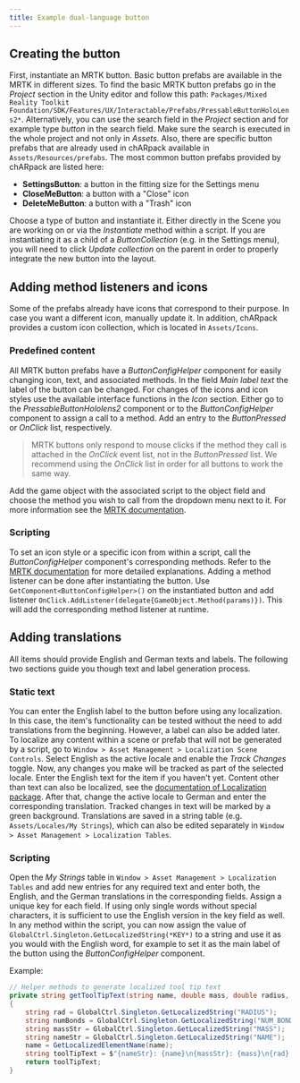 ```yaml
---
title: Example dual-language button
---
```


## Creating the button
First, instantiate an MRTK button.
Basic button prefabs are available in the MRTK in different sizes.
To find the basic MRTK button prefabs go in the *Project* section in the Unity editor and follow this path: `Packages/Mixed Reality Toolkit Foundation/SDK/Features/UX/Interactable/Prefabs/PressableButtonHoloLens2*`.
Alternatively, you can use the search field in the *Project* section and for example type *button* in the search field.
Make sure the search is executed in the whole project and not only in *Assets*.
Also, there are specific button prefabs that are already used in chARpack available in `Assets/Resources/prefabs`.
The most common button prefabs provided by chARpack are listed here:

- **SettingsButton**: a button in the fitting size for the Settings menu
- **CloseMeButton**: a button with a "Close" icon 
- **DeleteMeButton**: a button with a "Trash" icon

Choose a type of button and instantiate it.
Either directly in the Scene you are working on or via the *Instantiate* method within a script.
If you are instantiating it as a child of a *ButtonCollection* (e.g. in the Settings menu), you will need to click *Update collection* on the parent in order to properly integrate the new button into the layout.

## Adding method listeners and icons
Some of the prefabs already have icons that correspond to their purpose.
In case you want a different icon, manually update it.
In addition, chARpack provides a custom icon collection, which is located in `Assets/Icons`.

### Predefined content
All MRTK button prefabs have a *ButtonConfigHelper* component for easily changing icon, text, and associated methods.
In the field *Main label text* the label of the button can be changed.
For changes of the icons and icon styles use the available interface functions in the *Icon* section.
Either go to the *PressableButtonHololens2* component or to the *ButtonConfigHelper* component to assign a call to a method.
Add an entry to the *ButtonPressed* or *OnClick* list, respectively.

> MRTK buttons only respond to mouse clicks if the method they call is attached in the *OnClick* event list, not in the *ButtonPressed* list.
> We recommend using the *OnClick* list in order for all buttons to work the same way.

Add the game object with the associated script to the object field and choose the method you wish to call from the dropdown menu next to it.
For more information see the <a href="https://learn.microsoft.com/en-us/windows/mixed-reality/mrtk-unity/mrtk2/features/ux-building-blocks/button?view=mrtkunity-2022-05" target="_blank">MRTK documentation</a>.

### Scripting
To set an icon style or a specific icon from within a script, call the *ButtonConfigHelper* component's corresponding methods.
Refer to the <a href="https://learn.microsoft.com/en-us/windows/mixed-reality/mrtk-unity/mrtk2/features/ux-building-blocks/button?view=mrtkunity-2022-05" target="_blank">MRTK documentation</a> for more detailed explanations.
Adding a method listener can be done after instantiating the button.
Use `GetComponent<ButtonConfigHelper>()` on the instantiated button and add listener `OnClick.AddListener(delegate{GameObject.Method(params)})`.
This will add the corresponding method listener at runtime.

## Adding translations
All items should provide English and German texts and labels.
The following two sections guide you though text and label generation process.

### Static text
You can enter the English label to the button before using any localization.
In this case, the item's functionality can be tested without the need to add translations from the beginning.
However, a label can also be added later.
To localize any content within a scene or prefab that will not be generated by a script, go to `Window > Asset Management > Localization Scene Controls`.
Select English as the active locale and enable the *Track Changes* toggle.
Now, any changes you make will be tracked as part of the selected locale.
Enter the English text for the item if you haven't yet.
Content other than text can also be localized, see the <a href="https://docs.unity3d.com/Packages/com.unity.localization@1.3/manual/QuickStartGuideWithVariants.html" target="_blank">documentation of Localization package</a>.
After that, change the active locale to German and enter the corresponding translation.
Tracked changes in text will be marked by a green background.
Translations are saved in a string table (e.g. `Assets/Locales/My Strings`), which can also be edited separately in `Window > Asset Management > Localization Tables`.

### Scripting
Open the *My Strings* table in `Window > Asset Management > Localization Tables` and add new entries for any required text and enter both, the English, and the German translations in the corresponding fields.
Assign a unique key for each field.
If using only single words without special characters, it is sufficient to use the English version in the key field as well.
In any method within the script, you can now assign the value of `GlobalCtrl.Singleton.GetLocalizedString(*KEY*)` to a string and use it as you would with the English word, for example to set it as the main label of the button using the *ButtonConfigHelper* component.

Example:
```csharp
// Helper methods to generate localized tool tip text
private string getToolTipText(string name, double mass, double radius, double bondNum)
{
    string rad = GlobalCtrl.Singleton.GetLocalizedString("RADIUS");
    string numBonds = GlobalCtrl.Singleton.GetLocalizedString("NUM_BONDS"); 
    string massStr = GlobalCtrl.Singleton.GetLocalizedString("MASS");
    string nameStr = GlobalCtrl.Singleton.GetLocalizedString("NAME");
    name = GetLocalizedElementName(name);
    string toolTipText = $"{nameStr}: {name}\n{massStr}: {mass}\n{rad}: {radius}\n{numBonds}: {bondNum}";
    return toolTipText;
}
```